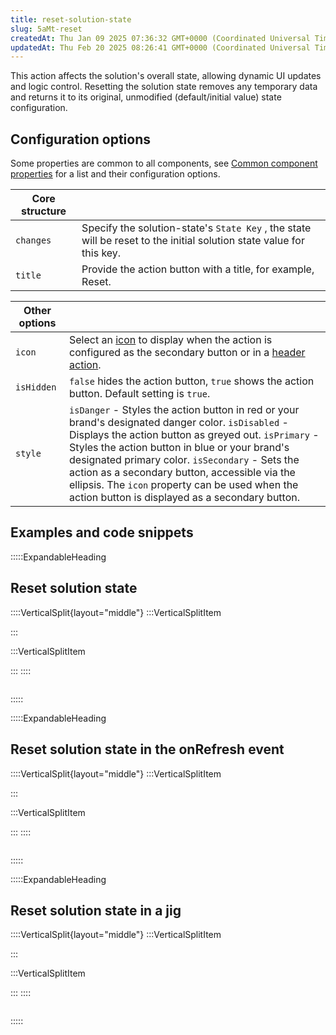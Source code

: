 ```yaml
---
title: reset-solution-state
slug: 5aMt-reset
createdAt: Thu Jan 09 2025 07:36:32 GMT+0000 (Coordinated Universal Time)
updatedAt: Thu Feb 20 2025 08:26:41 GMT+0000 (Coordinated Universal Time)
---
```


This action affects the solution's overall state, allowing dynamic UI updates and logic control. Resetting the solution state removes any temporary data and returns it to its original, unmodified (default/initial value) state configuration.

## Configuration options

Some properties are common to all components, see [Common component properties](docId:LLnTD-rxe8FmH7WpC5cZb) for a list and their configuration options.

| **Core structure** |                                                                                                                      |
| ------------------ | -------------------------------------------------------------------------------------------------------------------- |
| `changes`          | Specify the solution-state's `State Key` , the state will be reset to the initial solution state value for this key. |
| `title`            | Provide the action button with a title, for example, Reset.                                                          |

| **Other options** |                                                                                                                                                                                                                                                                                                                                                                                                                                    |
| ----------------- | ---------------------------------------------------------------------------------------------------------------------------------------------------------------------------------------------------------------------------------------------------------------------------------------------------------------------------------------------------------------------------------------------------------------------------------- |
| `icon`            | Select an [icon](https://docs.jigx.com/jigx-icons) to display when the action is configured as the secondary button or in a [header action](./../Components/jig-header.md).                                                                                                                                                                                                                                                        |
| `isHidden`        | `false` hides the action button, `true` shows the action button. Default setting is `true`.                                                                                                                                                                                                                                                                                                                                        |
| `style`           | `isDanger` - Styles the action button in red or your brand's designated danger color.&#xA;`isDisabled` - Displays the action button as greyed out.&#xA;`isPrimary` - Styles the action button in blue or your brand's designated primary color.&#xA;`isSecondary` - Sets the action as a secondary button, accessible via the ellipsis. The `icon` property can be used when the action button is displayed as a secondary button. |

## Examples and code snippets

:::::ExpandableHeading

## Reset solution state

::::VerticalSplit{layout="middle"}
:::VerticalSplitItem

:::

:::VerticalSplitItem

:::
::::

```yaml

```

:::::

:::::ExpandableHeading

## Reset solution state in the onRefresh event

::::VerticalSplit{layout="middle"}
:::VerticalSplitItem

:::

:::VerticalSplitItem

:::
::::

```yaml

```

:::::

:::::ExpandableHeading

## Reset solution state in a jig

::::VerticalSplit{layout="middle"}
:::VerticalSplitItem

:::

:::VerticalSplitItem

:::
::::

```yaml

```

:::::
